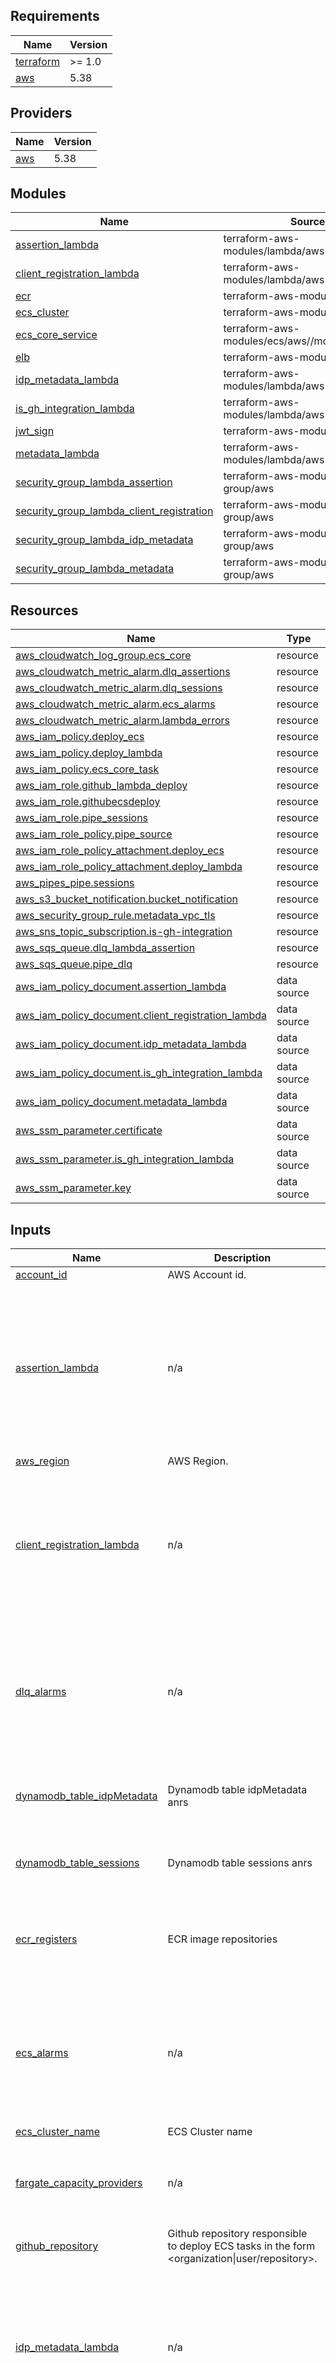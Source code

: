 ## Requirements

| Name | Version |
|------|---------|
| <a name="requirement_terraform"></a> [terraform](#requirement\_terraform) | >= 1.0 |
| <a name="requirement_aws"></a> [aws](#requirement\_aws) | 5.38 |

## Providers

| Name | Version |
|------|---------|
| <a name="provider_aws"></a> [aws](#provider\_aws) | 5.38 |

## Modules

| Name | Source | Version |
|------|--------|---------|
| <a name="module_assertion_lambda"></a> [assertion\_lambda](#module\_assertion\_lambda) | terraform-aws-modules/lambda/aws | 7.4.0 |
| <a name="module_client_registration_lambda"></a> [client\_registration\_lambda](#module\_client\_registration\_lambda) | terraform-aws-modules/lambda/aws | 7.4.0 |
| <a name="module_ecr"></a> [ecr](#module\_ecr) | terraform-aws-modules/ecr/aws | 1.6.0 |
| <a name="module_ecs_cluster"></a> [ecs\_cluster](#module\_ecs\_cluster) | terraform-aws-modules/ecs/aws | 5.9.1 |
| <a name="module_ecs_core_service"></a> [ecs\_core\_service](#module\_ecs\_core\_service) | terraform-aws-modules/ecs/aws//modules/service | 5.9.1 |
| <a name="module_elb"></a> [elb](#module\_elb) | terraform-aws-modules/alb/aws | 9.8.0 |
| <a name="module_idp_metadata_lambda"></a> [idp\_metadata\_lambda](#module\_idp\_metadata\_lambda) | terraform-aws-modules/lambda/aws | 7.4.0 |
| <a name="module_is_gh_integration_lambda"></a> [is\_gh\_integration\_lambda](#module\_is\_gh\_integration\_lambda) | terraform-aws-modules/lambda/aws | 7.4.0 |
| <a name="module_jwt_sign"></a> [jwt\_sign](#module\_jwt\_sign) | terraform-aws-modules/kms/aws | 2.2.1 |
| <a name="module_metadata_lambda"></a> [metadata\_lambda](#module\_metadata\_lambda) | terraform-aws-modules/lambda/aws | 7.4.0 |
| <a name="module_security_group_lambda_assertion"></a> [security\_group\_lambda\_assertion](#module\_security\_group\_lambda\_assertion) | terraform-aws-modules/security-group/aws | 4.17.2 |
| <a name="module_security_group_lambda_client_registration"></a> [security\_group\_lambda\_client\_registration](#module\_security\_group\_lambda\_client\_registration) | terraform-aws-modules/security-group/aws | 4.17.2 |
| <a name="module_security_group_lambda_idp_metadata"></a> [security\_group\_lambda\_idp\_metadata](#module\_security\_group\_lambda\_idp\_metadata) | terraform-aws-modules/security-group/aws | 4.17.2 |
| <a name="module_security_group_lambda_metadata"></a> [security\_group\_lambda\_metadata](#module\_security\_group\_lambda\_metadata) | terraform-aws-modules/security-group/aws | 4.17.2 |

## Resources

| Name | Type |
|------|------|
| [aws_cloudwatch_log_group.ecs_core](https://registry.terraform.io/providers/hashicorp/aws/5.38/docs/resources/cloudwatch_log_group) | resource |
| [aws_cloudwatch_metric_alarm.dlq_assertions](https://registry.terraform.io/providers/hashicorp/aws/5.38/docs/resources/cloudwatch_metric_alarm) | resource |
| [aws_cloudwatch_metric_alarm.dlq_sessions](https://registry.terraform.io/providers/hashicorp/aws/5.38/docs/resources/cloudwatch_metric_alarm) | resource |
| [aws_cloudwatch_metric_alarm.ecs_alarms](https://registry.terraform.io/providers/hashicorp/aws/5.38/docs/resources/cloudwatch_metric_alarm) | resource |
| [aws_cloudwatch_metric_alarm.lambda_errors](https://registry.terraform.io/providers/hashicorp/aws/5.38/docs/resources/cloudwatch_metric_alarm) | resource |
| [aws_iam_policy.deploy_ecs](https://registry.terraform.io/providers/hashicorp/aws/5.38/docs/resources/iam_policy) | resource |
| [aws_iam_policy.deploy_lambda](https://registry.terraform.io/providers/hashicorp/aws/5.38/docs/resources/iam_policy) | resource |
| [aws_iam_policy.ecs_core_task](https://registry.terraform.io/providers/hashicorp/aws/5.38/docs/resources/iam_policy) | resource |
| [aws_iam_role.github_lambda_deploy](https://registry.terraform.io/providers/hashicorp/aws/5.38/docs/resources/iam_role) | resource |
| [aws_iam_role.githubecsdeploy](https://registry.terraform.io/providers/hashicorp/aws/5.38/docs/resources/iam_role) | resource |
| [aws_iam_role.pipe_sessions](https://registry.terraform.io/providers/hashicorp/aws/5.38/docs/resources/iam_role) | resource |
| [aws_iam_role_policy.pipe_source](https://registry.terraform.io/providers/hashicorp/aws/5.38/docs/resources/iam_role_policy) | resource |
| [aws_iam_role_policy_attachment.deploy_ecs](https://registry.terraform.io/providers/hashicorp/aws/5.38/docs/resources/iam_role_policy_attachment) | resource |
| [aws_iam_role_policy_attachment.deploy_lambda](https://registry.terraform.io/providers/hashicorp/aws/5.38/docs/resources/iam_role_policy_attachment) | resource |
| [aws_pipes_pipe.sessions](https://registry.terraform.io/providers/hashicorp/aws/5.38/docs/resources/pipes_pipe) | resource |
| [aws_s3_bucket_notification.bucket_notification](https://registry.terraform.io/providers/hashicorp/aws/5.38/docs/resources/s3_bucket_notification) | resource |
| [aws_security_group_rule.metadata_vpc_tls](https://registry.terraform.io/providers/hashicorp/aws/5.38/docs/resources/security_group_rule) | resource |
| [aws_sns_topic_subscription.is-gh-integration](https://registry.terraform.io/providers/hashicorp/aws/5.38/docs/resources/sns_topic_subscription) | resource |
| [aws_sqs_queue.dlq_lambda_assertion](https://registry.terraform.io/providers/hashicorp/aws/5.38/docs/resources/sqs_queue) | resource |
| [aws_sqs_queue.pipe_dlq](https://registry.terraform.io/providers/hashicorp/aws/5.38/docs/resources/sqs_queue) | resource |
| [aws_iam_policy_document.assertion_lambda](https://registry.terraform.io/providers/hashicorp/aws/5.38/docs/data-sources/iam_policy_document) | data source |
| [aws_iam_policy_document.client_registration_lambda](https://registry.terraform.io/providers/hashicorp/aws/5.38/docs/data-sources/iam_policy_document) | data source |
| [aws_iam_policy_document.idp_metadata_lambda](https://registry.terraform.io/providers/hashicorp/aws/5.38/docs/data-sources/iam_policy_document) | data source |
| [aws_iam_policy_document.is_gh_integration_lambda](https://registry.terraform.io/providers/hashicorp/aws/5.38/docs/data-sources/iam_policy_document) | data source |
| [aws_iam_policy_document.metadata_lambda](https://registry.terraform.io/providers/hashicorp/aws/5.38/docs/data-sources/iam_policy_document) | data source |
| [aws_ssm_parameter.certificate](https://registry.terraform.io/providers/hashicorp/aws/5.38/docs/data-sources/ssm_parameter) | data source |
| [aws_ssm_parameter.is_gh_integration_lambda](https://registry.terraform.io/providers/hashicorp/aws/5.38/docs/data-sources/ssm_parameter) | data source |
| [aws_ssm_parameter.key](https://registry.terraform.io/providers/hashicorp/aws/5.38/docs/data-sources/ssm_parameter) | data source |

## Inputs

| Name | Description | Type | Default | Required |
|------|-------------|------|---------|:--------:|
| <a name="input_account_id"></a> [account\_id](#input\_account\_id) | AWS Account id. | `string` | n/a | yes |
| <a name="input_assertion_lambda"></a> [assertion\_lambda](#input\_assertion\_lambda) | n/a | <pre>object({<br>    name                              = string<br>    filename                          = string<br>    s3_assertion_bucket_arn           = string<br>    kms_assertion_key_arn             = string<br>    environment_variables             = map(string)<br>    cloudwatch_logs_retention_in_days = number<br>    vpc_s3_prefix_id                  = string<br>    vpc_subnet_ids                    = list(string)<br>    vpc_id                            = string<br>  })</pre> | n/a | yes |
| <a name="input_aws_region"></a> [aws\_region](#input\_aws\_region) | AWS Region. | `string` | n/a | yes |
| <a name="input_client_registration_lambda"></a> [client\_registration\_lambda](#input\_client\_registration\_lambda) | n/a | <pre>object({<br>    name                              = string<br>    filename                          = string<br>    table_client_registrations_arn    = string<br>    cloudwatch_logs_retention_in_days = number<br>    vpc_id                            = string<br>    vpc_endpoint_dynamodb_prefix_id   = string<br>    vpc_subnet_ids                    = list(string)<br><br>  })</pre> | n/a | yes |
| <a name="input_dlq_alarms"></a> [dlq\_alarms](#input\_dlq\_alarms) | n/a | <pre>object({<br>    metric_name         = string<br>    namespace           = string<br>    threshold           = number<br>    evaluation_periods  = number<br>    period              = number<br>    statistic           = string<br>    comparison_operator = string<br>    sns_topic_alarm_arn = string<br>  })</pre> | n/a | yes |
| <a name="input_dynamodb_table_idpMetadata"></a> [dynamodb\_table\_idpMetadata](#input\_dynamodb\_table\_idpMetadata) | Dynamodb table idpMetadata anrs | <pre>object({<br>    table_arn       = string<br>    gsi_pointer_arn = string<br>  })</pre> | n/a | yes |
| <a name="input_dynamodb_table_sessions"></a> [dynamodb\_table\_sessions](#input\_dynamodb\_table\_sessions) | Dynamodb table sessions anrs | <pre>object({<br>    table_arn    = string<br>    gsi_code_arn = string<br>  })</pre> | n/a | yes |
| <a name="input_ecr_registers"></a> [ecr\_registers](#input\_ecr\_registers) | ECR image repositories | <pre>list(object({<br>    name                            = string<br>    number_of_images_to_keep        = number<br>    repository_image_tag_mutability = optional(string, "IMMUTABLE")<br>  }))</pre> | n/a | yes |
| <a name="input_ecs_alarms"></a> [ecs\_alarms](#input\_ecs\_alarms) | n/a | <pre>map(object({<br>    metric_name         = string<br>    namespace           = string<br>    threshold           = number<br>    evaluation_periods  = number<br>    period              = number<br>    statistic           = string<br>    comparison_operator = string<br>    sns_topic_alarm_arn = string<br>  }))</pre> | n/a | yes |
| <a name="input_ecs_cluster_name"></a> [ecs\_cluster\_name](#input\_ecs\_cluster\_name) | ECS Cluster name | `string` | n/a | yes |
| <a name="input_fargate_capacity_providers"></a> [fargate\_capacity\_providers](#input\_fargate\_capacity\_providers) | n/a | <pre>map(object({<br>    default_capacity_provider_strategy = object({<br>      weight = number<br>      base   = number<br>    })<br>  }))</pre> | n/a | yes |
| <a name="input_github_repository"></a> [github\_repository](#input\_github\_repository) | Github repository responsible to deploy ECS tasks in the form <organization\|user/repository>. | `string` | n/a | yes |
| <a name="input_idp_metadata_lambda"></a> [idp\_metadata\_lambda](#input\_idp\_metadata\_lambda) | n/a | <pre>object({<br>    name                              = string<br>    filename                          = string<br>    environment_variables             = map(string)<br>    s3_idp_metadata_bucket_arn        = string<br>    s3_idp_metadata_bucket_id         = string<br>    vpc_id                            = string<br>    vpc_subnet_ids                    = list(string)<br>    vpc_s3_prefix_id                  = string<br>    cloudwatch_logs_retention_in_days = number<br>  })</pre> | n/a | yes |
| <a name="input_is_gh_integration_lambda"></a> [is\_gh\_integration\_lambda](#input\_is\_gh\_integration\_lambda) | n/a | <pre>object({<br>    name                              = string<br>    filename                          = string<br>    sns_topic_arn                     = optional(string, null)<br>    cloudwatch_logs_retention_in_days = string<br>    ssm_parameter_name                = optional(string, "GH_PERSONAL_ACCESS_TOKEN")<br>  })</pre> | n/a | yes |
| <a name="input_kms_sessions_table_alias_arn"></a> [kms\_sessions\_table\_alias\_arn](#input\_kms\_sessions\_table\_alias\_arn) | Kms key used to encrypt and dectypt session table. | `string` | n/a | yes |
| <a name="input_lambda_alarms"></a> [lambda\_alarms](#input\_lambda\_alarms) | n/a | <pre>map(object({<br>    metric_name         = string<br>    namespace           = string<br>    threshold           = number<br>    evaluation_periods  = number<br>    period              = number<br>    statistic           = string<br>    comparison_operator = string<br>    sns_topic_alarm_arn = string<br>    treat_missing_data  = string<br>  }))</pre> | n/a | yes |
| <a name="input_metadata_lambda"></a> [metadata\_lambda](#input\_metadata\_lambda) | n/a | <pre>object({<br>    name                              = string<br>    filename                          = string<br>    table_client_registrations_arn    = string<br>    environment_variables             = map(string)<br>    vpc_id                            = string<br>    vpc_subnet_ids                    = list(string)<br>    vpc_endpoint_dynamodb_prefix_id   = string<br>    vpc_endpoint_ssm_nsg_ids          = list(string)<br>    cloudwatch_logs_retention_in_days = number<br>  })</pre> | n/a | yes |
| <a name="input_nlb_name"></a> [nlb\_name](#input\_nlb\_name) | Network load balancer name | `string` | n/a | yes |
| <a name="input_private_subnets"></a> [private\_subnets](#input\_private\_subnets) | Private subnets ids. | `list(string)` | n/a | yes |
| <a name="input_role_prefix"></a> [role\_prefix](#input\_role\_prefix) | IAM Role prefix. | `string` | n/a | yes |
| <a name="input_service_core"></a> [service\_core](#input\_service\_core) | n/a | <pre>object({<br>    service_name           = string<br>    cpu                    = number<br>    memory                 = number<br>    enable_execute_command = optional(bool, true)<br>    container = object({<br>      name                = string<br>      cpu                 = number<br>      memory              = number<br>      image_name          = string<br>      image_version       = string<br>      containerPort       = number<br>      hostPort            = number<br>      logs_retention_days = number<br>    })<br>    autoscaling = object({<br>      enable        = bool<br>      desired_count = number<br>      min_capacity  = number<br>      max_capacity  = number<br>    })<br>    environment_variables = list(object({<br>      name  = string<br>      value = string<br>    }))<br>  })</pre> | n/a | yes |
| <a name="input_sns_topic_arn"></a> [sns\_topic\_arn](#input\_sns\_topic\_arn) | n/a | `string` | n/a | yes |
| <a name="input_ssm_cert_key"></a> [ssm\_cert\_key](#input\_ssm\_cert\_key) | TODO fix name | <pre>object({<br>    cert_pem = optional(string, "cert.pem")<br>    key_pem  = optional(string, "key.pem")<br>  })</pre> | n/a | yes |
| <a name="input_table_client_registrations_arn"></a> [table\_client\_registrations\_arn](#input\_table\_client\_registrations\_arn) | Dynamodb table client registrations arn. | `string` | n/a | yes |
| <a name="input_vpc_cidr_block"></a> [vpc\_cidr\_block](#input\_vpc\_cidr\_block) | VPC cidr block. | `string` | n/a | yes |
| <a name="input_vpc_id"></a> [vpc\_id](#input\_vpc\_id) | VPC id | `string` | n/a | yes |
| <a name="input_dynamodb_table_stream_arn"></a> [dynamodb\_table\_stream\_arn](#input\_dynamodb\_table\_stream\_arn) | n/a | `string` | `null` | no |
| <a name="input_enable_container_insights"></a> [enable\_container\_insights](#input\_enable\_container\_insights) | ECS enable container insight. | `bool` | `true` | no |
| <a name="input_eventbridge_pipe_sessions"></a> [eventbridge\_pipe\_sessions](#input\_eventbridge\_pipe\_sessions) | n/a | <pre>object({<br>    pipe_name                     = string<br>    kms_sessions_table_alias      = string<br>    maximum_retry_attempts        = number<br>    maximum_record_age_in_seconds = number<br>  })</pre> | `null` | no |

## Outputs

| Name | Description |
|------|-------------|
| <a name="output_assertion_lambda_arn"></a> [assertion\_lambda\_arn](#output\_assertion\_lambda\_arn) | # Metadata lambda ## |
| <a name="output_client_registration_lambda_arn"></a> [client\_registration\_lambda\_arn](#output\_client\_registration\_lambda\_arn) | # Client registration lambda |
| <a name="output_ecr_endpoints"></a> [ecr\_endpoints](#output\_ecr\_endpoints) | n/a |
| <a name="output_ecs_cluster_arn"></a> [ecs\_cluster\_arn](#output\_ecs\_cluster\_arn) | n/a |
| <a name="output_ecs_cluster_name"></a> [ecs\_cluster\_name](#output\_ecs\_cluster\_name) | n/a |
| <a name="output_ecs_deploy_iam_role_arn"></a> [ecs\_deploy\_iam\_role\_arn](#output\_ecs\_deploy\_iam\_role\_arn) | n/a |
| <a name="output_ecs_service_name"></a> [ecs\_service\_name](#output\_ecs\_service\_name) | n/a |
| <a name="output_elb"></a> [elb](#output\_elb) | n/a |
| <a name="output_jwt_sign_aliases"></a> [jwt\_sign\_aliases](#output\_jwt\_sign\_aliases) | n/a |
| <a name="output_lambda_deploy_iam_role_arn"></a> [lambda\_deploy\_iam\_role\_arn](#output\_lambda\_deploy\_iam\_role\_arn) | n/a |
| <a name="output_metadata_lambda_arn"></a> [metadata\_lambda\_arn](#output\_metadata\_lambda\_arn) | n/a |
| <a name="output_metadata_lambda_name"></a> [metadata\_lambda\_name](#output\_metadata\_lambda\_name) | TODO get the name from the arn |
| <a name="output_nlb_arn"></a> [nlb\_arn](#output\_nlb\_arn) | # Network loadbalancer ## |
| <a name="output_nlb_arn_suffix"></a> [nlb\_arn\_suffix](#output\_nlb\_arn\_suffix) | n/a |
| <a name="output_nlb_dns_name"></a> [nlb\_dns\_name](#output\_nlb\_dns\_name) | n/a |
| <a name="output_nlb_target_group_suffix_arn"></a> [nlb\_target\_group\_suffix\_arn](#output\_nlb\_target\_group\_suffix\_arn) | n/a |

<!-- BEGIN_TF_DOCS -->
## Requirements

| Name | Version |
|------|---------|
| <a name="requirement_terraform"></a> [terraform](#requirement\_terraform) | >= 1.0 |
| <a name="requirement_aws"></a> [aws](#requirement\_aws) | >=5.49 |

## Providers

| Name | Version |
|------|---------|
| <a name="provider_aws"></a> [aws](#provider\_aws) | >=5.49 |
| <a name="provider_random"></a> [random](#provider\_random) | n/a |

## Modules

| Name | Source | Version |
|------|--------|---------|
| <a name="module_assertion_lambda"></a> [assertion\_lambda](#module\_assertion\_lambda) | terraform-aws-modules/lambda/aws | 7.4.0 |
| <a name="module_client_manager_lambda"></a> [client\_manager\_lambda](#module\_client\_manager\_lambda) | terraform-aws-modules/lambda/aws | 7.4.0 |
| <a name="module_client_registration_lambda"></a> [client\_registration\_lambda](#module\_client\_registration\_lambda) | terraform-aws-modules/lambda/aws | 7.4.0 |
| <a name="module_ecr"></a> [ecr](#module\_ecr) | terraform-aws-modules/ecr/aws | 1.6.0 |
| <a name="module_ecs_cluster"></a> [ecs\_cluster](#module\_ecs\_cluster) | terraform-aws-modules/ecs/aws | 5.9.1 |
| <a name="module_ecs_core_service"></a> [ecs\_core\_service](#module\_ecs\_core\_service) | terraform-aws-modules/ecs/aws//modules/service | 5.9.1 |
| <a name="module_ecs_internal_idp_service"></a> [ecs\_internal\_idp\_service](#module\_ecs\_internal\_idp\_service) | terraform-aws-modules/ecs/aws//modules/service | 5.9.1 |
| <a name="module_elb"></a> [elb](#module\_elb) | terraform-aws-modules/alb/aws | 9.8.0 |
| <a name="module_idp_metadata_lambda"></a> [idp\_metadata\_lambda](#module\_idp\_metadata\_lambda) | terraform-aws-modules/lambda/aws | 7.4.0 |
| <a name="module_invalidate_cache_lambda"></a> [invalidate\_cache\_lambda](#module\_invalidate\_cache\_lambda) | terraform-aws-modules/lambda/aws | 7.4.0 |
| <a name="module_is_gh_integration_lambda"></a> [is\_gh\_integration\_lambda](#module\_is\_gh\_integration\_lambda) | terraform-aws-modules/lambda/aws | 7.4.0 |
| <a name="module_jwt_sign"></a> [jwt\_sign](#module\_jwt\_sign) | terraform-aws-modules/kms/aws | 2.2.1 |
| <a name="module_kms_key_pem"></a> [kms\_key\_pem](#module\_kms\_key\_pem) | terraform-aws-modules/kms/aws | 3.0.0 |
| <a name="module_metadata_lambda"></a> [metadata\_lambda](#module\_metadata\_lambda) | terraform-aws-modules/lambda/aws | 7.4.0 |
| <a name="module_retrieve_status_lambda"></a> [retrieve\_status\_lambda](#module\_retrieve\_status\_lambda) | terraform-aws-modules/lambda/aws | 7.4.0 |
| <a name="module_s3_lambda_code_bucket"></a> [s3\_lambda\_code\_bucket](#module\_s3\_lambda\_code\_bucket) | terraform-aws-modules/s3-bucket/aws | 4.1.1 |
| <a name="module_security_group_lambda_assertion"></a> [security\_group\_lambda\_assertion](#module\_security\_group\_lambda\_assertion) | terraform-aws-modules/security-group/aws | 4.17.2 |
| <a name="module_security_group_lambda_client_registration"></a> [security\_group\_lambda\_client\_registration](#module\_security\_group\_lambda\_client\_registration) | terraform-aws-modules/security-group/aws | 4.17.2 |
| <a name="module_security_group_lambda_idp_metadata"></a> [security\_group\_lambda\_idp\_metadata](#module\_security\_group\_lambda\_idp\_metadata) | terraform-aws-modules/security-group/aws | 4.17.2 |
| <a name="module_security_group_lambda_metadata"></a> [security\_group\_lambda\_metadata](#module\_security\_group\_lambda\_metadata) | terraform-aws-modules/security-group/aws | 4.17.2 |
| <a name="module_security_group_retrieve_status_lambda"></a> [security\_group\_retrieve\_status\_lambda](#module\_security\_group\_retrieve\_status\_lambda) | terraform-aws-modules/security-group/aws | 4.17.2 |
| <a name="module_security_group_update_status_lambda"></a> [security\_group\_update\_status\_lambda](#module\_security\_group\_update\_status\_lambda) | terraform-aws-modules/security-group/aws | 4.17.2 |
| <a name="module_update_status_lambda"></a> [update\_status\_lambda](#module\_update\_status\_lambda) | terraform-aws-modules/lambda/aws | 7.4.0 |

## Resources

| Name | Type |
|------|------|
| [aws_cloudwatch_event_rule.cert_key_changes](https://registry.terraform.io/providers/hashicorp/aws/latest/docs/resources/cloudwatch_event_rule) | resource |
| [aws_cloudwatch_event_target.metadata_lambda](https://registry.terraform.io/providers/hashicorp/aws/latest/docs/resources/cloudwatch_event_target) | resource |
| [aws_cloudwatch_log_group.ecs_core](https://registry.terraform.io/providers/hashicorp/aws/latest/docs/resources/cloudwatch_log_group) | resource |
| [aws_cloudwatch_log_group.ecs_internal_idp](https://registry.terraform.io/providers/hashicorp/aws/latest/docs/resources/cloudwatch_log_group) | resource |
| [aws_cloudwatch_metric_alarm.client_error_alarm](https://registry.terraform.io/providers/hashicorp/aws/latest/docs/resources/cloudwatch_metric_alarm) | resource |
| [aws_cloudwatch_metric_alarm.dlq_assertions](https://registry.terraform.io/providers/hashicorp/aws/latest/docs/resources/cloudwatch_metric_alarm) | resource |
| [aws_cloudwatch_metric_alarm.dlq_sessions](https://registry.terraform.io/providers/hashicorp/aws/latest/docs/resources/cloudwatch_metric_alarm) | resource |
| [aws_cloudwatch_metric_alarm.ecs_alarms](https://registry.terraform.io/providers/hashicorp/aws/latest/docs/resources/cloudwatch_metric_alarm) | resource |
| [aws_cloudwatch_metric_alarm.idp_error_alarm](https://registry.terraform.io/providers/hashicorp/aws/latest/docs/resources/cloudwatch_metric_alarm) | resource |
| [aws_cloudwatch_metric_alarm.lambda_errors](https://registry.terraform.io/providers/hashicorp/aws/latest/docs/resources/cloudwatch_metric_alarm) | resource |
| [aws_iam_policy.deploy_ecs](https://registry.terraform.io/providers/hashicorp/aws/latest/docs/resources/iam_policy) | resource |
| [aws_iam_policy.deploy_ecs_internal_idp](https://registry.terraform.io/providers/hashicorp/aws/latest/docs/resources/iam_policy) | resource |
| [aws_iam_policy.deploy_lambda](https://registry.terraform.io/providers/hashicorp/aws/latest/docs/resources/iam_policy) | resource |
| [aws_iam_policy.ecs_core_task](https://registry.terraform.io/providers/hashicorp/aws/latest/docs/resources/iam_policy) | resource |
| [aws_iam_policy.ecs_internal_idp_task](https://registry.terraform.io/providers/hashicorp/aws/latest/docs/resources/iam_policy) | resource |
| [aws_iam_policy.switch_region_policy](https://registry.terraform.io/providers/hashicorp/aws/latest/docs/resources/iam_policy) | resource |
| [aws_iam_role.github_lambda_deploy](https://registry.terraform.io/providers/hashicorp/aws/latest/docs/resources/iam_role) | resource |
| [aws_iam_role.githubecsdeploy](https://registry.terraform.io/providers/hashicorp/aws/latest/docs/resources/iam_role) | resource |
| [aws_iam_role.githubecsdeploy_internal_idp](https://registry.terraform.io/providers/hashicorp/aws/latest/docs/resources/iam_role) | resource |
| [aws_iam_role.pipe_invalidate_cache](https://registry.terraform.io/providers/hashicorp/aws/latest/docs/resources/iam_role) | resource |
| [aws_iam_role.pipe_sessions](https://registry.terraform.io/providers/hashicorp/aws/latest/docs/resources/iam_role) | resource |
| [aws_iam_role.switch_region_role](https://registry.terraform.io/providers/hashicorp/aws/latest/docs/resources/iam_role) | resource |
| [aws_iam_role_policy.pipe_cache_source](https://registry.terraform.io/providers/hashicorp/aws/latest/docs/resources/iam_role_policy) | resource |
| [aws_iam_role_policy.pipe_source](https://registry.terraform.io/providers/hashicorp/aws/latest/docs/resources/iam_role_policy) | resource |
| [aws_iam_role_policy_attachment.deploy_ecs](https://registry.terraform.io/providers/hashicorp/aws/latest/docs/resources/iam_role_policy_attachment) | resource |
| [aws_iam_role_policy_attachment.deploy_ecs_internal_idp](https://registry.terraform.io/providers/hashicorp/aws/latest/docs/resources/iam_role_policy_attachment) | resource |
| [aws_iam_role_policy_attachment.deploy_lambda](https://registry.terraform.io/providers/hashicorp/aws/latest/docs/resources/iam_role_policy_attachment) | resource |
| [aws_iam_role_policy_attachment.switch_region](https://registry.terraform.io/providers/hashicorp/aws/latest/docs/resources/iam_role_policy_attachment) | resource |
| [aws_lambda_event_source_mapping.trigger](https://registry.terraform.io/providers/hashicorp/aws/latest/docs/resources/lambda_event_source_mapping) | resource |
| [aws_lambda_permission.cert_key_changes](https://registry.terraform.io/providers/hashicorp/aws/latest/docs/resources/lambda_permission) | resource |
| [aws_pipes_pipe.invalidate_cache](https://registry.terraform.io/providers/hashicorp/aws/latest/docs/resources/pipes_pipe) | resource |
| [aws_pipes_pipe.sessions](https://registry.terraform.io/providers/hashicorp/aws/latest/docs/resources/pipes_pipe) | resource |
| [aws_s3_bucket_notification.bucket_notification](https://registry.terraform.io/providers/hashicorp/aws/latest/docs/resources/s3_bucket_notification) | resource |
| [aws_security_group_rule.metadata_vpc_tls](https://registry.terraform.io/providers/hashicorp/aws/latest/docs/resources/security_group_rule) | resource |
| [aws_sns_topic_subscription.is-gh-integration](https://registry.terraform.io/providers/hashicorp/aws/latest/docs/resources/sns_topic_subscription) | resource |
| [aws_sqs_queue.dlq_lambda_assertion](https://registry.terraform.io/providers/hashicorp/aws/latest/docs/resources/sqs_queue) | resource |
| [aws_sqs_queue.pipe_dlq](https://registry.terraform.io/providers/hashicorp/aws/latest/docs/resources/sqs_queue) | resource |
| [aws_ssm_parameter.key_pem](https://registry.terraform.io/providers/hashicorp/aws/latest/docs/resources/ssm_parameter) | resource |
| [aws_vpc_security_group_egress_rule.client_registration_sec_group_egress_rule](https://registry.terraform.io/providers/hashicorp/aws/latest/docs/resources/vpc_security_group_egress_rule) | resource |
| [aws_vpc_security_group_egress_rule.https_rule](https://registry.terraform.io/providers/hashicorp/aws/latest/docs/resources/vpc_security_group_egress_rule) | resource |
| [random_integer.bucket_lambda_code_suffix](https://registry.terraform.io/providers/hashicorp/random/latest/docs/resources/integer) | resource |
| [aws_iam_policy_document.assertion_lambda](https://registry.terraform.io/providers/hashicorp/aws/latest/docs/data-sources/iam_policy_document) | data source |
| [aws_iam_policy_document.client_manager_lambda](https://registry.terraform.io/providers/hashicorp/aws/latest/docs/data-sources/iam_policy_document) | data source |
| [aws_iam_policy_document.client_registration_lambda](https://registry.terraform.io/providers/hashicorp/aws/latest/docs/data-sources/iam_policy_document) | data source |
| [aws_iam_policy_document.idp_metadata_lambda](https://registry.terraform.io/providers/hashicorp/aws/latest/docs/data-sources/iam_policy_document) | data source |
| [aws_iam_policy_document.invalidate_cache_lambda](https://registry.terraform.io/providers/hashicorp/aws/latest/docs/data-sources/iam_policy_document) | data source |
| [aws_iam_policy_document.is_gh_integration_lambda](https://registry.terraform.io/providers/hashicorp/aws/latest/docs/data-sources/iam_policy_document) | data source |
| [aws_iam_policy_document.metadata_lambda](https://registry.terraform.io/providers/hashicorp/aws/latest/docs/data-sources/iam_policy_document) | data source |
| [aws_iam_policy_document.retrieve_status_lambda](https://registry.terraform.io/providers/hashicorp/aws/latest/docs/data-sources/iam_policy_document) | data source |
| [aws_iam_policy_document.update_status_lambda](https://registry.terraform.io/providers/hashicorp/aws/latest/docs/data-sources/iam_policy_document) | data source |
| [aws_ssm_parameter.certificate](https://registry.terraform.io/providers/hashicorp/aws/latest/docs/data-sources/ssm_parameter) | data source |
| [aws_ssm_parameter.internal_idp_certificate](https://registry.terraform.io/providers/hashicorp/aws/latest/docs/data-sources/ssm_parameter) | data source |
| [aws_ssm_parameter.internal_idp_key](https://registry.terraform.io/providers/hashicorp/aws/latest/docs/data-sources/ssm_parameter) | data source |
| [aws_ssm_parameter.is_gh_integration_lambda](https://registry.terraform.io/providers/hashicorp/aws/latest/docs/data-sources/ssm_parameter) | data source |
| [aws_ssm_parameter.key](https://registry.terraform.io/providers/hashicorp/aws/latest/docs/data-sources/ssm_parameter) | data source |

## Inputs

| Name | Description | Type | Default | Required |
|------|-------------|------|---------|:--------:|
| <a name="input_account_id"></a> [account\_id](#input\_account\_id) | AWS Account id. | `string` | n/a | yes |
| <a name="input_assertion_lambda"></a> [assertion\_lambda](#input\_assertion\_lambda) | n/a | <pre>object({<br/>    name                              = string<br/>    filename                          = string<br/>    s3_assertion_bucket_arn           = string<br/>    kms_assertion_key_arn             = string<br/>    environment_variables             = map(string)<br/>    cloudwatch_logs_retention_in_days = number<br/>    vpc_s3_prefix_id                  = string<br/>    vpc_tls_security_group_id         = string<br/>    vpc_subnet_ids                    = list(string)<br/>    vpc_id                            = string<br/>  })</pre> | n/a | yes |
| <a name="input_aws_caller_identity"></a> [aws\_caller\_identity](#input\_aws\_caller\_identity) | n/a | `string` | `""` | no |
| <a name="input_aws_region"></a> [aws\_region](#input\_aws\_region) | AWS Region. | `string` | n/a | yes |
| <a name="input_client_alarm"></a> [client\_alarm](#input\_client\_alarm) | n/a | <pre>object({<br/>    namespace = string<br/>    clients = list(object({<br/>      client_id     = string<br/>      friendly_name = string<br/>    }))<br/>  })</pre> | `null` | no |
| <a name="input_client_manager_lambda"></a> [client\_manager\_lambda](#input\_client\_manager\_lambda) | n/a | <pre>object({<br/>    name                              = string<br/>    filename                          = string<br/>    cloudwatch_logs_retention_in_days = string<br/>    environment_variables             = optional(map(string), {})<br/>    table_client_registrations_arn    = optional(string, "")<br/>    cognito_user_pool_arn             = optional(string, "")<br/>    table_idp_internal_users_arn      = optional(string, "")<br/>    table_idp_internal_users_gsi_arn  = optional(string, "")<br/>    # TODO: move client_manager_lambda to VPC<br/>    # vpc_endpoint_apigw_prefix_id      = string<br/>    # vpc_endpoint_dynamodb_prefix_id   = string<br/>    # vpc_subnet_ids                    = list(string)<br/>    # vpc_id                            = string<br/>  })</pre> | n/a | yes |
| <a name="input_client_manager_lambda_optional_iam_policy"></a> [client\_manager\_lambda\_optional\_iam\_policy](#input\_client\_manager\_lambda\_optional\_iam\_policy) | n/a | `bool` | `true` | no |
| <a name="input_client_registration_lambda"></a> [client\_registration\_lambda](#input\_client\_registration\_lambda) | n/a | <pre>object({<br/>    name                               = string<br/>    filename                           = string<br/>    table_client_registrations_arn     = string<br/>    cloudwatch_logs_retention_in_days  = number<br/>    vpc_id                             = string<br/>    vpc_endpoint_dynamodb_prefix_id    = string<br/>    vpc_tls_security_group_endpoint_id = string<br/>    vpc_subnet_ids                     = list(string)<br/>    environment_variables              = map(string)<br/>  })</pre> | n/a | yes |
| <a name="input_dlq_alarms"></a> [dlq\_alarms](#input\_dlq\_alarms) | n/a | <pre>object({<br/>    metric_name         = string<br/>    namespace           = string<br/>    threshold           = number<br/>    evaluation_periods  = number<br/>    period              = number<br/>    statistic           = string<br/>    comparison_operator = string<br/>    sns_topic_alarm_arn = string<br/>  })</pre> | n/a | yes |
| <a name="input_dynamodb_clients_table_stream_arn"></a> [dynamodb\_clients\_table\_stream\_arn](#input\_dynamodb\_clients\_table\_stream\_arn) | n/a | `string` | `null` | no |
| <a name="input_dynamodb_table_clientStatus"></a> [dynamodb\_table\_clientStatus](#input\_dynamodb\_table\_clientStatus) | Dynamodb table clientStatus arns | <pre>object({<br/>    table_arn       = string<br/>    gsi_pointer_arn = string<br/>  })</pre> | n/a | yes |
| <a name="input_dynamodb_table_idpMetadata"></a> [dynamodb\_table\_idpMetadata](#input\_dynamodb\_table\_idpMetadata) | Dynamodb table idpMetadata anrs | <pre>object({<br/>    table_arn       = string<br/>    gsi_pointer_arn = string<br/>  })</pre> | n/a | yes |
| <a name="input_dynamodb_table_idpStatus"></a> [dynamodb\_table\_idpStatus](#input\_dynamodb\_table\_idpStatus) | Dynamodb table idpStatus arns | <pre>object({<br/>    table_arn       = string<br/>    gsi_pointer_arn = string<br/>  })</pre> | n/a | yes |
| <a name="input_dynamodb_table_internal_idp_session_arn"></a> [dynamodb\_table\_internal\_idp\_session\_arn](#input\_dynamodb\_table\_internal\_idp\_session\_arn) | Arn of the dynamodb table used to store internal idp sessions. | `string` | `""` | no |
| <a name="input_dynamodb_table_internal_idp_users_arn"></a> [dynamodb\_table\_internal\_idp\_users\_arn](#input\_dynamodb\_table\_internal\_idp\_users\_arn) | Arn of the dynamodb table used to store internal idp users. | `string` | `""` | no |
| <a name="input_dynamodb_table_sessions"></a> [dynamodb\_table\_sessions](#input\_dynamodb\_table\_sessions) | Dynamodb table sessions anrs | <pre>object({<br/>    table_arn    = string<br/>    gsi_code_arn = string<br/>  })</pre> | n/a | yes |
| <a name="input_dynamodb_table_stream_arn"></a> [dynamodb\_table\_stream\_arn](#input\_dynamodb\_table\_stream\_arn) | n/a | `string` | `null` | no |
| <a name="input_dynamodb_table_stream_registrations_arn"></a> [dynamodb\_table\_stream\_registrations\_arn](#input\_dynamodb\_table\_stream\_registrations\_arn) | n/a | `string` | `null` | no |
| <a name="input_ecr_registers"></a> [ecr\_registers](#input\_ecr\_registers) | ECR image repositories | <pre>list(object({<br/>    name                            = string<br/>    number_of_images_to_keep        = number<br/>    repository_image_tag_mutability = optional(string, "IMMUTABLE")<br/>  }))</pre> | n/a | yes |
| <a name="input_ecs_alarms"></a> [ecs\_alarms](#input\_ecs\_alarms) | n/a | <pre>map(object({<br/>    metric_name         = string<br/>    namespace           = string<br/>    threshold           = number<br/>    evaluation_periods  = number<br/>    period              = number<br/>    statistic           = string<br/>    comparison_operator = string<br/>    sns_topic_alarm_arn = string<br/>    scaling_policy      = optional(string, null)<br/>  }))</pre> | n/a | yes |
| <a name="input_ecs_cluster_name"></a> [ecs\_cluster\_name](#input\_ecs\_cluster\_name) | ECS Cluster name | `string` | n/a | yes |
| <a name="input_enable_container_insights"></a> [enable\_container\_insights](#input\_enable\_container\_insights) | ECS enable container insight. | `bool` | `true` | no |
| <a name="input_env_short"></a> [env\_short](#input\_env\_short) | env short | `string` | n/a | yes |
| <a name="input_eventbridge_pipe_invalidate_cache"></a> [eventbridge\_pipe\_invalidate\_cache](#input\_eventbridge\_pipe\_invalidate\_cache) | n/a | <pre>object({<br/>    pipe_name                     = string<br/>    maximum_retry_attempts        = number<br/>    maximum_record_age_in_seconds = number<br/>  })</pre> | `null` | no |
| <a name="input_eventbridge_pipe_sessions"></a> [eventbridge\_pipe\_sessions](#input\_eventbridge\_pipe\_sessions) | n/a | <pre>object({<br/>    pipe_name                     = string<br/>    kms_sessions_table_alias      = string<br/>    maximum_retry_attempts        = number<br/>    maximum_record_age_in_seconds = number<br/>  })</pre> | `null` | no |
| <a name="input_fargate_capacity_providers"></a> [fargate\_capacity\_providers](#input\_fargate\_capacity\_providers) | n/a | <pre>map(object({<br/>    default_capacity_provider_strategy = object({<br/>      weight = number<br/>      base   = number<br/>    })<br/>  }))</pre> | n/a | yes |
| <a name="input_github_repository"></a> [github\_repository](#input\_github\_repository) | Github repository responsible to deploy ECS tasks in the form <organization\|user/repository>. | `string` | n/a | yes |
| <a name="input_hosted_zone_id"></a> [hosted\_zone\_id](#input\_hosted\_zone\_id) | Hosted zone id for IAM Role | `string` | `"Z065844519UG4CA4QH19U"` | no |
| <a name="input_idp_alarm"></a> [idp\_alarm](#input\_idp\_alarm) | n/a | <pre>object({<br/>    namespace = string<br/>    entity_id = list(string)<br/>  })</pre> | `null` | no |
| <a name="input_idp_metadata_lambda"></a> [idp\_metadata\_lambda](#input\_idp\_metadata\_lambda) | n/a | <pre>object({<br/>    name                              = string<br/>    filename                          = string<br/>    environment_variables             = map(string)<br/>    s3_idp_metadata_bucket_arn        = string<br/>    s3_idp_metadata_bucket_id         = string<br/>    vpc_id                            = string<br/>    vpc_subnet_ids                    = list(string)<br/>    vpc_s3_prefix_id                  = string<br/>    cloudwatch_logs_retention_in_days = number<br/>  })</pre> | n/a | yes |
| <a name="input_internal_idp_enabled"></a> [internal\_idp\_enabled](#input\_internal\_idp\_enabled) | Deploy internal idp | `bool` | `false` | no |
| <a name="input_invalidate_cache_lambda"></a> [invalidate\_cache\_lambda](#input\_invalidate\_cache\_lambda) | n/a | <pre>object({<br/>    name                              = string<br/>    filename                          = string<br/>    cloudwatch_logs_retention_in_days = string<br/>    environment_variables             = map(string)<br/>    # vpc_endpoint_apigw_prefix_id      = string<br/>    # vpc_endpoint_dynamodb_prefix_id = string<br/>    # vpc_subnet_ids                    = list(string)<br/>    # vpc_id                            = string<br/>    rest_api_execution_arn = string<br/>    rest_api_arn           = string<br/>  })</pre> | n/a | yes |
| <a name="input_is_gh_integration_lambda"></a> [is\_gh\_integration\_lambda](#input\_is\_gh\_integration\_lambda) | n/a | <pre>object({<br/>    name                              = string<br/>    filename                          = string<br/>    sns_topic_arn                     = optional(string, null)<br/>    cloudwatch_logs_retention_in_days = string<br/>    ssm_parameter_name                = optional(string, "GH_PERSONAL_ACCESS_TOKEN")<br/>    environment_variables             = map(string)<br/>  })</pre> | n/a | yes |
| <a name="input_kms_rotation_period_in_days"></a> [kms\_rotation\_period\_in\_days](#input\_kms\_rotation\_period\_in\_days) | n/a | `number` | `365` | no |
| <a name="input_kms_sessions_table_alias_arn"></a> [kms\_sessions\_table\_alias\_arn](#input\_kms\_sessions\_table\_alias\_arn) | Kms key used to encrypt and decrypt session table. | `string` | n/a | yes |
| <a name="input_kms_ssm_enable_rotation"></a> [kms\_ssm\_enable\_rotation](#input\_kms\_ssm\_enable\_rotation) | n/a | `bool` | `true` | no |
| <a name="input_lambda_alarms"></a> [lambda\_alarms](#input\_lambda\_alarms) | n/a | <pre>map(object({<br/>    metric_name         = string<br/>    namespace           = string<br/>    threshold           = number<br/>    evaluation_periods  = number<br/>    period              = number<br/>    statistic           = string<br/>    comparison_operator = string<br/>    sns_topic_alarm_arn = string<br/>    treat_missing_data  = string<br/>  }))</pre> | n/a | yes |
| <a name="input_lambda_client_registration_trigger_enabled"></a> [lambda\_client\_registration\_trigger\_enabled](#input\_lambda\_client\_registration\_trigger\_enabled) | n/a | `bool` | `true` | no |
| <a name="input_metadata_lambda"></a> [metadata\_lambda](#input\_metadata\_lambda) | n/a | <pre>object({<br/>    name                              = string<br/>    filename                          = string<br/>    table_client_registrations_arn    = string<br/>    environment_variables             = map(string)<br/>    assets_bucket_arn                 = string<br/>    vpc_id                            = string<br/>    vpc_subnet_ids                    = list(string)<br/>    vpc_endpoint_dynamodb_prefix_id   = string<br/>    vpc_s3_prefix_id                  = string<br/>    vpc_endpoint_ssm_nsg_ids          = list(string)<br/>    cloudwatch_logs_retention_in_days = number<br/>  })</pre> | n/a | yes |
| <a name="input_nlb_name"></a> [nlb\_name](#input\_nlb\_name) | Network load balancer name | `string` | n/a | yes |
| <a name="input_private_subnets"></a> [private\_subnets](#input\_private\_subnets) | Private subnets ids. | `list(string)` | n/a | yes |
| <a name="input_rest_api_id"></a> [rest\_api\_id](#input\_rest\_api\_id) | n/a | `string` | n/a | yes |
| <a name="input_retrieve_status_lambda"></a> [retrieve\_status\_lambda](#input\_retrieve\_status\_lambda) | n/a | <pre>object({<br/>    name                              = string<br/>    filename                          = string<br/>    cloudwatch_logs_retention_in_days = string<br/>    environment_variables             = map(string)<br/>    vpc_endpoint_dynamodb_prefix_id   = string<br/>    vpc_subnet_ids                    = list(string)<br/>    vpc_id                            = string<br/>  })</pre> | n/a | yes |
| <a name="input_role_prefix"></a> [role\_prefix](#input\_role\_prefix) | IAM Role prefix. | `string` | n/a | yes |
| <a name="input_service_core"></a> [service\_core](#input\_service\_core) | n/a | <pre>object({<br/>    service_name           = string<br/>    cpu                    = number<br/>    memory                 = number<br/>    enable_execute_command = optional(bool, true)<br/>    container = object({<br/>      name                = string<br/>      cpu                 = number<br/>      memory              = number<br/>      image_name          = string<br/>      image_version       = string<br/>      containerPort       = number<br/>      hostPort            = number<br/>      logs_retention_days = number<br/>    })<br/>    autoscaling = object({<br/>      enable        = bool<br/>      desired_count = number<br/>      min_capacity  = number<br/>      max_capacity  = number<br/>    })<br/>    environment_variables = list(object({<br/>      name  = string<br/>      value = string<br/>    }))<br/>  })</pre> | n/a | yes |
| <a name="input_service_internal_idp"></a> [service\_internal\_idp](#input\_service\_internal\_idp) | n/a | <pre>object({<br/>    service_name           = optional(string, "")<br/>    cpu                    = optional(number, 0)<br/>    memory                 = optional(number, 0)<br/>    enable_execute_command = optional(bool, true)<br/>    container = object({<br/>      name                = optional(string, "")<br/>      cpu                 = optional(number, 0)<br/>      memory              = optional(number, 0)<br/>      image_name          = optional(string, "")<br/>      image_version       = optional(string, "")<br/>      containerPort       = optional(number, 0)<br/>      hostPort            = optional(number, 0)<br/>      logs_retention_days = optional(number, 0)<br/>    })<br/>    autoscaling = object({<br/>      enable        = optional(bool, false)<br/>      desired_count = optional(number, 0)<br/>      min_capacity  = optional(number, 0)<br/>      max_capacity  = optional(number, 0)<br/>    })<br/>    environment_variables = list(object({<br/>      name  = optional(string, "")<br/>      value = optional(string, "")<br/>    }))<br/>  })</pre> | <pre>{<br/>  "autoscaling": {<br/>    "desired_count": 0,<br/>    "enable": false,<br/>    "max_capacity": 0,<br/>    "min_capacity": 0<br/>  },<br/>  "container": {<br/>    "containerPort": 8082,<br/>    "cpu": 0,<br/>    "hostPort": 8082,<br/>    "image_name": "",<br/>    "image_version": "",<br/>    "logs_retention_days": 0,<br/>    "memory": 0,<br/>    "name": ""<br/>  },<br/>  "cpu": 0,<br/>  "enable_execute_command": true,<br/>  "environment_variables": [],<br/>  "memory": 0,<br/>  "service_name": ""<br/>}</pre> | no |
| <a name="input_sns_topic_arn"></a> [sns\_topic\_arn](#input\_sns\_topic\_arn) | n/a | `string` | n/a | yes |
| <a name="input_ssm_cert_key"></a> [ssm\_cert\_key](#input\_ssm\_cert\_key) | n/a | <pre>object({<br/>    cert_pem = optional(string, "cert.pem")<br/>    key_pem  = optional(string, "key.pem")<br/>  })</pre> | n/a | yes |
| <a name="input_ssm_idp_internal_cert_key"></a> [ssm\_idp\_internal\_cert\_key](#input\_ssm\_idp\_internal\_cert\_key) | n/a | <pre>object({<br/>    cert_pem = optional(string, "idp_cert.pem")<br/>    key_pem  = optional(string, "idp_key.pem")<br/>  })</pre> | n/a | yes |
| <a name="input_switch_region_enabled"></a> [switch\_region\_enabled](#input\_switch\_region\_enabled) | n/a | `bool` | `false` | no |
| <a name="input_table_client_registrations_arn"></a> [table\_client\_registrations\_arn](#input\_table\_client\_registrations\_arn) | Dynamodb table client registrations arn. | `string` | n/a | yes |
| <a name="input_table_last_idp_used_arn"></a> [table\_last\_idp\_used\_arn](#input\_table\_last\_idp\_used\_arn) | Dynamodb table Last IDP used arn. | `string` | n/a | yes |
| <a name="input_update_status_lambda"></a> [update\_status\_lambda](#input\_update\_status\_lambda) | n/a | <pre>object({<br/>    name                              = string<br/>    filename                          = string<br/>    assets_bucket_arn                 = string<br/>    cloudwatch_logs_retention_in_days = string<br/>    environment_variables             = map(string)<br/>    vpc_s3_prefix_id                  = string<br/>    vpc_endpoint_dynamodb_prefix_id   = string<br/>    vpc_subnet_ids                    = list(string)<br/>    vpc_id                            = string<br/>  })</pre> | n/a | yes |
| <a name="input_vpc_cidr_block"></a> [vpc\_cidr\_block](#input\_vpc\_cidr\_block) | VPC cidr block. | `string` | n/a | yes |
| <a name="input_vpc_id"></a> [vpc\_id](#input\_vpc\_id) | VPC id | `string` | n/a | yes |

## Outputs

| Name | Description |
|------|-------------|
| <a name="output_assertion_lambda_arn"></a> [assertion\_lambda\_arn](#output\_assertion\_lambda\_arn) | # Metadata lambda ## |
| <a name="output_client_manager_lambda_arn"></a> [client\_manager\_lambda\_arn](#output\_client\_manager\_lambda\_arn) | # Client manager lambda |
| <a name="output_client_registration_lambda_arn"></a> [client\_registration\_lambda\_arn](#output\_client\_registration\_lambda\_arn) | # Client registration lambda |
| <a name="output_client_registration_log_group_name"></a> [client\_registration\_log\_group\_name](#output\_client\_registration\_log\_group\_name) | n/a |
| <a name="output_ecr_endpoints"></a> [ecr\_endpoints](#output\_ecr\_endpoints) | n/a |
| <a name="output_ecs_cluster_arn"></a> [ecs\_cluster\_arn](#output\_ecs\_cluster\_arn) | n/a |
| <a name="output_ecs_cluster_name"></a> [ecs\_cluster\_name](#output\_ecs\_cluster\_name) | n/a |
| <a name="output_ecs_core_log_group_name"></a> [ecs\_core\_log\_group\_name](#output\_ecs\_core\_log\_group\_name) | n/a |
| <a name="output_ecs_deploy_iam_role_arn"></a> [ecs\_deploy\_iam\_role\_arn](#output\_ecs\_deploy\_iam\_role\_arn) | n/a |
| <a name="output_ecs_service_name"></a> [ecs\_service\_name](#output\_ecs\_service\_name) | n/a |
| <a name="output_elb"></a> [elb](#output\_elb) | n/a |
| <a name="output_jwt_sign_aliases"></a> [jwt\_sign\_aliases](#output\_jwt\_sign\_aliases) | n/a |
| <a name="output_lambda_deploy_iam_role_arn"></a> [lambda\_deploy\_iam\_role\_arn](#output\_lambda\_deploy\_iam\_role\_arn) | n/a |
| <a name="output_metadata_lambda_arn"></a> [metadata\_lambda\_arn](#output\_metadata\_lambda\_arn) | n/a |
| <a name="output_metadata_lambda_log_group_name"></a> [metadata\_lambda\_log\_group\_name](#output\_metadata\_lambda\_log\_group\_name) | n/a |
| <a name="output_metadata_lambda_name"></a> [metadata\_lambda\_name](#output\_metadata\_lambda\_name) | TODO get the name from the arn |
| <a name="output_nlb_arn"></a> [nlb\_arn](#output\_nlb\_arn) | # Network loadbalancer ## |
| <a name="output_nlb_arn_suffix"></a> [nlb\_arn\_suffix](#output\_nlb\_arn\_suffix) | n/a |
| <a name="output_nlb_dns_name"></a> [nlb\_dns\_name](#output\_nlb\_dns\_name) | n/a |
| <a name="output_nlb_target_group_suffix_arn"></a> [nlb\_target\_group\_suffix\_arn](#output\_nlb\_target\_group\_suffix\_arn) | n/a |
| <a name="output_retrieve_status_lambda_arn"></a> [retrieve\_status\_lambda\_arn](#output\_retrieve\_status\_lambda\_arn) | # Retrieve status lambda |
| <a name="output_s3_lambda_code_bucket"></a> [s3\_lambda\_code\_bucket](#output\_s3\_lambda\_code\_bucket) | # S3 buket for lambda code ## |
<!-- END_TF_DOCS -->